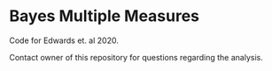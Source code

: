 # Bayes Multiple Measures

Code for Edwards et. al 2020.

Contact owner of this repository for questions regarding the analysis.